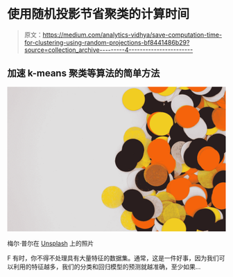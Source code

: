 # 使用随机投影节省聚类的计算时间

> 原文：<https://medium.com/analytics-vidhya/save-computation-time-for-clustering-using-random-projections-bf8441486b29?source=collection_archive---------4----------------------->

## 加速 k-means 聚类等算法的简单方法

![](img/d862cc90293d8dcd33ffecb3aad96b25.png)

梅尔·普尔在 [Unsplash](https://unsplash.com?utm_source=medium&utm_medium=referral) 上的照片

F 有时，你不得不处理具有大量特征的数据集。通常，这是一件好事，因为我们可以利用的特征越多，我们的分类和回归模型的预测就越准确，至少如果…